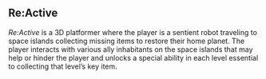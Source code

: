 ## Re:Active
_Re:Active_ is a 3D platformer where the player is a sentient robot traveling to space islands collecting missing items to restore their home planet. The player interacts with various ally inhabitants on the space islands that may help or hinder the player and unlocks a special ability in each level essential to collecting that level’s key item.
